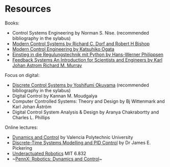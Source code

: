 # Resources

Books:
- Control Systems Engineering by Norman S. Nise. (recommended bibliography in the sylabus)
- [Modern Control Systems by Richard C. Dorf and Robert H Bishop](https://files.crazt.moe/temp/Modern%20Control%20Systems%2013th.pdf)
- [Modern Control Engineering by Katsuhiko Ogata](http://docs.znu.ac.ir/members/pirmohamadi_ali/Control/Katsuhiko%20Ogata%20_%20Modern%20Control%20Engineering%205th%20Edition.pdf)
- [Einstieg in die Regulungstechnik mit Python by Hans-Werner Philippsen](https://www.hanser-fachbuch.de/fachbuch/artikel/9783446472822)
- [Feedback Systems An Introduction for Scientists and Engineers by Karl Johan Astrom Richard M. Murray](https://www.cds.caltech.edu/~murray/books/AM08/pdf/am08-complete_22Feb09.pdf)

Focus on digital:
- [Discrete Control Systems by Yoshifumi Okuyama](https://link.springer.com/book/10.1007/978-1-4471-5667-3) (recommended bibliography in the sylabus)
- Digital Control by Kannan M. Moudgalya
- Computer Controlled Systems: Theory and Design by Bj Wittenmark and Karl Johan Åström
- Digital Control System Analysis & Design by Aranya Chakrabortty and Charles L. Phillips

Online lectures:
- [Dynamics and Control](https://learning.edx.org/course/course-v1:UPValenciaX+DC201x+1T2024/home) by Valencia Polytechnic University
- [Discrete-Time Systems Modelling and PID Control](https://www.youtube.com/playlist?list=PLWOqcVY--6BcwzQ88_Di_1ValrCHj-Nwi) by Dr James E. Pickering
- [Underactuated Robotics](https://underactuated.csail.mit.edu/Spring2022/schedule.html) MIT 6.832
- ~[PennX: Robotics: Dynamics and Control](https://www.edx.org/learn/robotics/university-of-pennsylvania-robotics-dynamics-and-control)~
